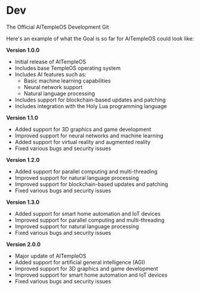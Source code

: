 # Dev
The Official AITempleOS Development Git


Here's an example of what the Goal is so far for AITempleOS could look like:

**Version 1.0.0**

- Initial release of AITempleOS
- Includes base TempleOS operating system
- Includes AI features such as:
  - Basic machine learning capabilities
  - Neural network support
  - Natural language processing
- Includes support for blockchain-based updates and patching
- Includes integration with the Holy Lua programming language

**Version 1.1.0**

- Added support for 3D graphics and game development
- Improved support for neural networks and machine learning
- Added support for virtual reality and augmented reality
- Fixed various bugs and security issues

**Version 1.2.0**

- Added support for parallel computing and multi-threading
- Improved support for natural language processing
- Improved support for blockchain-based updates and patching
- Fixed various bugs and security issues

**Version 1.3.0**

- Added support for smart home automation and IoT devices
- Improved support for parallel computing and multi-threading
- Improved support for natural language processing
- Fixed various bugs and security issues

**Version 2.0.0**

- Major update of AITempleOS
- Added support for artificial general intelligence (AGI)
- Improved support for 3D graphics and game development
- Improved support for smart home automation and IoT devices
- Fixed various bugs and security issues
